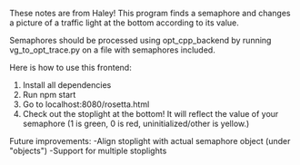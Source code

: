 These notes are from Haley! This program finds a semaphore and changes a picture of a traffic light at the bottom according to its value.

Semaphores should be processed using opt_cpp_backend by running vg_to_opt_trace.py on a file with semaphores included.

Here is how to use this frontend:
1. Install all dependencies
2. Run npm start
3. Go to localhost:8080/rosetta.html
4. Check out the stoplight at the bottom! It will reflect the value of your semaphore (1 is green, 0 is red, uninitialized/other is yellow.)

Future improvements:
-Align stoplight with actual semaphore object (under "objects")
-Support for multiple stoplights